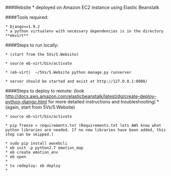 ###Website
	* deployed on Amazon EC2 instance using Elastic Beanstalk
    
####Tools required:

	* Django==1.9.2
	* a python virtualenv with necessary dependencies is in the directory **ebvirt**


####Steps to run locally:

	* (start from the 5Vs/5.Website)

	* source eb-virt/bin/activate

	* (eb-virt)  ~/5Vs/5.Website python manage.py runserver

	* server should be started and exist at http://127.0.0.1:8000/
    
####Steps to deploy to remote: (look http://docs.aws.amazon.com/elasticbeanstalk/latest/dg/create-deploy-python-django.html for more detailed instructions and troubleshooting)
    * (again, start from 5Vs/5.Website)
    
    * source eb-virt/bin/activate
    
    * pip freeze > requirements.txt (Requirements.txt lets AWS know what python libraries are needed. If no new libraries have been added, this step can be skipped.)
    
    * sudo pip install awsebcli
    * eb init -p python2.7 emotion_map
    * eb create emotion_env
    * eb open
    * 
    * to redeploy: eb deploy
    * 
    
